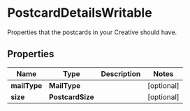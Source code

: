 

# PostcardDetailsWritable

Properties that the postcards in your Creative should have.

## Properties

Name | Type | Description | Notes
------------ | ------------- | ------------- | -------------
**mailType** | **MailType** |  |  [optional]
**size** | **PostcardSize** |  |  [optional]



